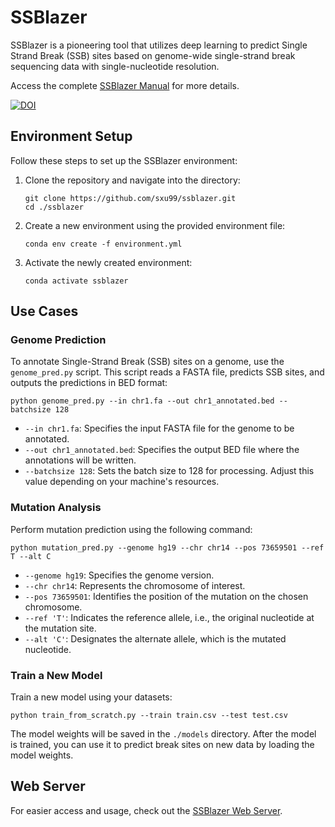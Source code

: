 # SSBlazer

SSBlazer is a pioneering tool that utilizes deep learning to predict Single Strand Break (SSB) sites based on genome-wide single-strand break sequencing data with single-nucleotide resolution. 

Access the complete [SSBlazer Manual](https://sxu99.gitbook.io/ssblazer/) for more details.

[![DOI](https://zenodo.org/badge/513806458.svg)](https://zenodo.org/doi/10.5281/zenodo.10433085)

## Environment Setup

Follow these steps to set up the SSBlazer environment:

1. Clone the repository and navigate into the directory:

    ```
    git clone https://github.com/sxu99/ssblazer.git
    cd ./ssblazer
    ```

2. Create a new environment using the provided environment file:

    ```
    conda env create -f environment.yml
    ```

3. Activate the newly created environment:

    ```
    conda activate ssblazer
    ```

## Use Cases

### Genome Prediction

To annotate Single-Strand Break (SSB) sites on a genome, use the `genome_pred.py` script. This script reads a FASTA file, predicts SSB sites, and outputs the predictions in BED format:

```
python genome_pred.py --in chr1.fa --out chr1_annotated.bed --batchsize 128
```

- `--in chr1.fa`: Specifies the input FASTA file for the genome to be annotated.
- `--out chr1_annotated.bed`: Specifies the output BED file where the annotations will be written.
- `--batchsize 128`: Sets the batch size to 128 for processing. Adjust this value depending on your machine's resources.

### Mutation Analysis

Perform mutation prediction using the following command:

```
python mutation_pred.py --genome hg19 --chr chr14 --pos 73659501 --ref T --alt C
```

- `--genome hg19`: Specifies the genome version.
- `--chr chr14`: Represents the chromosome of interest.
- `--pos 73659501`: Identifies the position of the mutation on the chosen chromosome.
- `--ref 'T'`: Indicates the reference allele, i.e., the original nucleotide at the mutation site.
- `--alt 'C'`: Designates the alternate allele, which is the mutated nucleotide.

### Train a New Model

Train a new model using your datasets:

```
python train_from_scratch.py --train train.csv --test test.csv
```

The model weights will be saved in the `./models` directory. After the model is trained, you can use it to predict break sites on new data by loading the model weights.

## Web Server

For easier access and usage, check out the [SSBlazer Web Server](https://proj.cse.cuhk.edu.hk/aihlab/ssblazer/).
